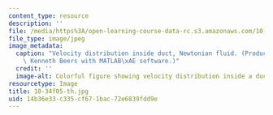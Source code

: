 ```yaml
---
content_type: resource
description: ''
file: /media/https%3A/open-learning-course-data-rc.s3.amazonaws.com/10-34-numerical-methods-applied-to-chemical-engineering-fall-2005/14b36e33c335cf671bac72e6839fdd9e_10-34f05-th.jpg
file_type: image/jpeg
image_metadata:
  caption: "Velocity distribution inside duct, Newtonian fluid. (Produced by Professor\
    \ Kenneth Beers with MATLAB\xAE software.)"
  credit: ''
  image-alt: Colorful figure showing velocity distribution inside a duct.
resourcetype: Image
title: 10-34f05-th.jpg
uid: 14b36e33-c335-cf67-1bac-72e6839fdd9e
---
```

